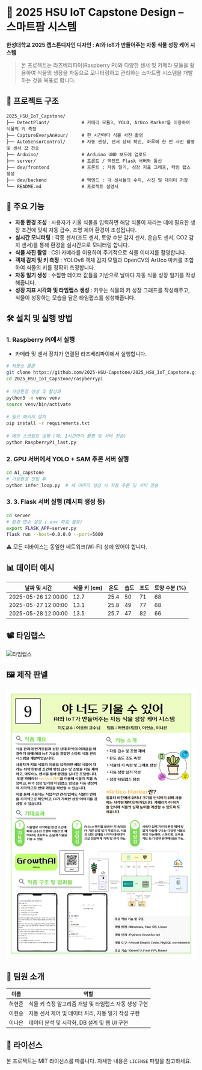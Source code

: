 # 🌱 2025 HSU IoT Capstone Design – 스마트팜 시스템

**한성대학교 2025 캡스톤디자인 디자인 : AI와 IoT가 만들어주는 자동 식물 성장 케어 시스템**

> 본 프로젝트는 라즈베리파이(Raspberry Pi)와 다양한 센서 및 카메라 모듈을 활용하여 식물의 생장을 자동으로 모니터링하고 관리하는 스마트팜 시스템을 개발하는 것을 목표로 합니다.

## 📁 프로젝트 구조

```
2025_HSU_IoT_Capstone/
├── DetectPlant/            # 카메라 모듈3, YOLO, ArUco Marker를 이용하여 식물의 키 측정
├── CaptureEveryAnHour/     # 한 시간마다 식물 사진 촬영
├── AutoSensorControl/      # 자동 센싱, 센서 상태 확인, 하루에 한 번 사진 촬영 및 센서 값 전송
├── Arduino/                # Arduino UNO 보드에 업로드
├── server/                 # 프론트 / 백엔드 Flask 서버와 통신
├── dev/frontend            # 프론트 : 자동 일기, 성장 지표 그래프, 타임 랩스 생성
├── dev/backend             # 백엔드 : 각 센서들의 수치, 사진 및 데이터 저장
└── README.md               # 프로젝트 설명서
```

## 🌱 주요 기능

- **자동 환경 조성** : 사용자가 키울 식물을 입력하면 해당 식물이 자라는 데에 필요한 생장 조건에 맞춰 자동 급수, 조명 제어 환경이 조성됩니다.
- **실시간 모니터링** : 각종 센서(조도 센서, 토양 수분 감지 센서, 온습도 센서, CO2 감지 센서)를 통해 환경을 실시간으로 모니터링 합니다.
- **식물 사진 촬영** : CSI 카메라를 이용하여 주기적으로 식물 이미지를 촬영합니다.
- **객체 감지 및 키 측정** : YOLOv8 객체 감지 모델과 OpenCV의 ArUco 마커를 조합하여 식물의 키를 정확히 측정합니다.
- **자동 일기 생성** : 수집한 데이터 값들을 기반으로 날마다 자동 식물 성장 일기를 작성해줍니다.
- **성장 지표 시각화 및 타임랩스 생성** : 키우는 식물의 키 성장 그래프를 작성해주고, 식물이 성장하는 모습을 담은 타임랩스를 생성해줍니다.

## 🛠️ 설치 및 실행 방법

### 1. Raspberry Pi에서 실행

- 카메라 및 센서 장치가 연결된 라즈베리파이에서 실행합니다.

```bash
# 저장소 클론
git clone https://github.com/2025-HSU-Capstone/2025_HSU_IoT_Capstone.git
cd 2025_HSU_IoT_Capstone/raspberrypi

# 가상환경 생성 및 활성화
python3 -m venv venv
source venv/bin/activate

# 필요 패키지 설치
pip install -r requirements.txt

# 메인 스크립트 실행 (예: 1시간마다 촬영 및 서버 전송)
python RaspberryPi_last.py
```

### 2. GPU 서버에서 YOLO + SAM 추론 서버 실행

```bash
cd AI_capstone
# 가상환경 진입 후
python infer_loop.py  # 새 이미지 생성 시 자동 추론 및 서버 전송
```

### 3. 3. Flask 서버 실행 (레시피 생성 등)

```bash
cd server
# 환경 변수 설정 (.env 파일 필요)
export FLASK_APP=server.py
flask run --host=0.0.0.0 --port=5000
```

⚠️ 모든 디바이스는 동일한 네트워크(Wi-Fi) 상에 있어야 합니다.


## 📊 데이터 예시

| 날짜 및 시간         | 식물 키 (cm) | 온도    | 습도    | 조도    | 토양 수분 (%) |
|---------------------|--------------|---------|--------|---------|-----------|
| 2025-05-26 12:00:00 | 12.7         | 25.4    | 50     | 71      | 68        |
| 2025-05-27 12:00:00 | 13.1         | 25.8    | 49     | 77      | 68        |
| 2025-05-28 12:00:00 | 13.5         | 25.7    | 47     | 82      | 66        |

## 📽️ 타임랩스
![타임랩스](timelapse.gif)

## 🖼️ 제작 판넬
![제작 판넬](스마트%20팜.png)


## 👥 팀원 소개

| 이름   | 역할                     |
|--------|--------------------------|
| 허현준 | 식물 키 측정 알고리즘 개발 및 타임랩스 자동 생성 구현 |
| 이현승 | 자동 센서 제어 및 데이터 처리, 자동 일기 작성 구현 |
| 이나은 | 데이터 분석 및 시각화, DB 설계 및 웹 UI 구현 |

## 📄 라이선스

본 프로젝트는 MIT 라이선스를 따릅니다. 자세한 내용은 `LICENSE` 파일을 참고하세요.
